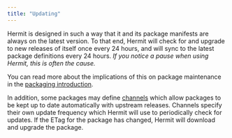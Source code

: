 ```yaml
---
title: "Updating"
---
```


Hermit is designed in such a way that it and its package manifests are
always on the latest version. To that end, Hermit will check for and upgrade
to new releases of itself once every 24 hours, and will sync to the latest
package definitions every 24 hours. _If you notice a pause when using Hermit,
this is often the cause._

You can read more about the implications of this on package maintenance
in the [packaging introduction](../../packaging/introduction#update-policy).

In addition, some packages may define [channels](../../packaging/schema/channel)
which allow packages to be kept up to date automatically with upstream releases.
Channels specify their own update frequency which Hermit will use to periodically
check for updates. If the ETag for the package has changed, Hermit will download
and upgrade the package.